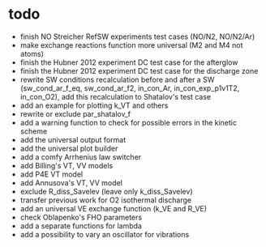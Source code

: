 # todo
- finish NO Streicher RefSW experiments test cases (NO/N2, NO/N2/Ar)
- make exchange reactions function more universal (M2 and M4 not atoms)
- finish the Hubner 2012 experiment DC test case for the afterglow
- finish the Hubner 2012 experiment DC test case for the discharge zone
- rewrite SW conditions recalculation before and after a SW (sw_cond_ar_f_eq, sw_cond_ar_f2, in_con_Ar, in_con_exp_p1v1T2, in_con_O2), add this recalculation to Shatalov's test case
- add an example for plotting k_VT and others
- rewrite or exclude par_shatalov_f
- add a warning function to check for possible errors in the kinetic scheme
- add the universal output format
- add the universal plot builder
- add a comfy Arrhenius law switcher
- add Billing's VT, VV models
- add P4E VT model
- add Annusova's VT, VV model
- exclude R_diss_Savelev (leave only k_diss_Savelev)
- transfer previous work for O2 isothermal discharge
- add an universal VE exchange function (k_VE and R_VE)
- check Oblapenko's FHO parameters
- add a separate functions for lambda
- add a possibility to vary an oscillator for vibrations